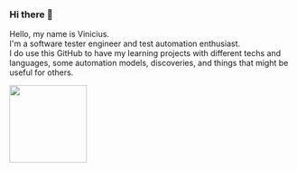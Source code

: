 ### Hi there 👋

Hello, my name is Vinicius.  
I'm a software tester engineer and test automation enthusiast.  
I do use this GitHub to have my learning projects with different techs and languages, some automation models, discoveries, and things that might be useful for others.

<!--
**vgcpaulino/vgcpaulino** is a ✨ _special_ ✨ repository because its `README.md` (this file) appears on your GitHub profile.

Here are some ideas to get you started:

- 🔭 I’m currently working on ...
- 🌱 I’m currently learning ...
- 👯 I’m looking to collaborate on ...
- 🤔 I’m looking for help with ...
- 💬 Ask me about ...
- 📫 How to reach me: ...
- 😄 Pronouns: ...
- ⚡ Fun fact: ...
-->

<a href="https://github.com/vgcpaulino">
  <img height="137px" align="center" src="https://github-readme-stats.vercel.app/api/top-langs/?username=vgcpaulino&layout=compact&text_color=daf7dc&bg_color=151515" />
</a>
